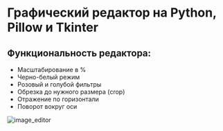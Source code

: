# Графический редактор на Python, Pillow и Tkinter
## Функциональность редактора:

- Масштабирование в %
- Черно-белый режим
- Розовый и голубой фильтры
- Обрезка до нужного размера (crop)
- Отражение по горизонтали
- Поворот вокруг оси


![image_editor](https://github.com/Rinsey24/image-editor/blob/main/photo1715547136.jpeg)
